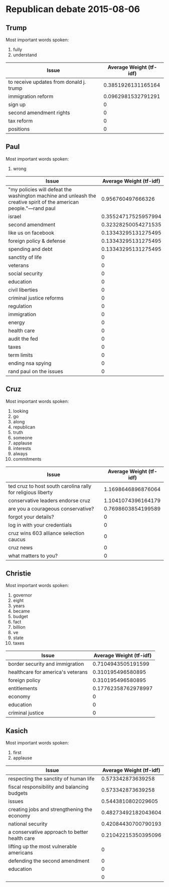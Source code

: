 # Republican debate 2015-08-06


## Trump
Most important words spoken:

1. fully
2. understand


|                  Issue                  | Average Weight (tf-idf) |
| --------------------------------------- | ----------------------- |
| to receive updates from donald j. trump | 0.3851926131165164      |
| immigration reform                      | 0.0962981532791291      |
| sign up                                 | 0                       |
| second amendment rights                 | 0                       |
| tax reform                              | 0                       |
| positions                               | 0                       |


## Paul
Most important words spoken:

1. wrong


|                                                       Issue                                                       | Average Weight (tf-idf) |
| ------------------------------------------------------------------------------------------------------------------ | ----------------------- |
| "my policies will defeat the washington machine and unleash the creative spirit of the american people."—rand paul | 0.956760497666326       |
| israel                                                                                                             | 0.35524717525957994     |
| second amendment                                                                                                   | 0.32328250054271535     |
| like us on facebook                                                                                                | 0.13343295131275495     |
| foreign policy & defense                                                                                           | 0.13343295131275495     |
| spending and debt                                                                                                  | 0.13343295131275495     |
| sanctity of life                                                                                                   | 0                       |
| veterans                                                                                                           | 0                       |
| social security                                                                                                    | 0                       |
| education                                                                                                          | 0                       |
| civil liberties                                                                                                    | 0                       |
| criminal justice reforms                                                                                           | 0                       |
| regulation                                                                                                         | 0                       |
| immigration                                                                                                        | 0                       |
| energy                                                                                                             | 0                       |
| health care                                                                                                        | 0                       |
| audit the fed                                                                                                      | 0                       |
| taxes                                                                                                              | 0                       |
| term limits                                                                                                        | 0                       |
| ending nsa spying                                                                                                  | 0                       |
| rand paul on the issues                                                                                            | 0                       |


## Cruz
Most important words spoken:

1. looking
2. go
3. along
4. republican
5. truth
6. someone
7. applause
8. interests
9. always
10. commitments


|                            Issue                            | Average Weight (tf-idf) |
| ----------------------------------------------------------- | ----------------------- |
| ted cruz to host south carolina rally for religious liberty | 1.1698646896876064      |
| conservative leaders endorse cruz                           | 1.1041074396164179      |
| are you a courageous conservative?                          | 0.7698603854199589      |
| forgot your details?                                        | 0                       |
| log in with your credentials                                | 0                       |
| cruz wins 603 alliance selection caucus                     | 0                       |
| cruz news                                                   | 0                       |
| what matters to you?                                        | 0                       |


## Christie
Most important words spoken:

1. governor
2. eight
3. years
4. became
5. budget
6. fact
7. billion
8. ve
9. state
10. taxes


|               Issue               | Average Weight (tf-idf) |
| --------------------------------- | ----------------------- |
| border security and immigration   | 0.7104943505191599      |
| healthcare for america's veterans | 0.310195496580895       |
| foreign policy                    | 0.310195496580895       |
| entitlements                      | 0.17762358762978997     |
| economy                           | 0                       |
| education                         | 0                       |
| criminal justice                  | 0                       |


## Kasich
Most important words spoken:

1. first
2. applause


|                     Issue                     | Average Weight (tf-idf) |
| --------------------------------------------- | ----------------------- |
| respecting the  sanctity of human life        | 0.573342873639258       |
| fiscal responsibility and balancing budgets   | 0.573342873639258       |
| issues                                        | 0.5443810802029605      |
| creating jobs and strengthening the economy   | 0.48273492182043604     |
| national security                             | 0.42084430700790193     |
| a conservative approach to better health care | 0.21042215350395096     |
| lifting up the most vulnerable americans      | 0                       |
| defending the second amendment                | 0                       |
| education                                     | 0                       |
|                                               | 0                       |